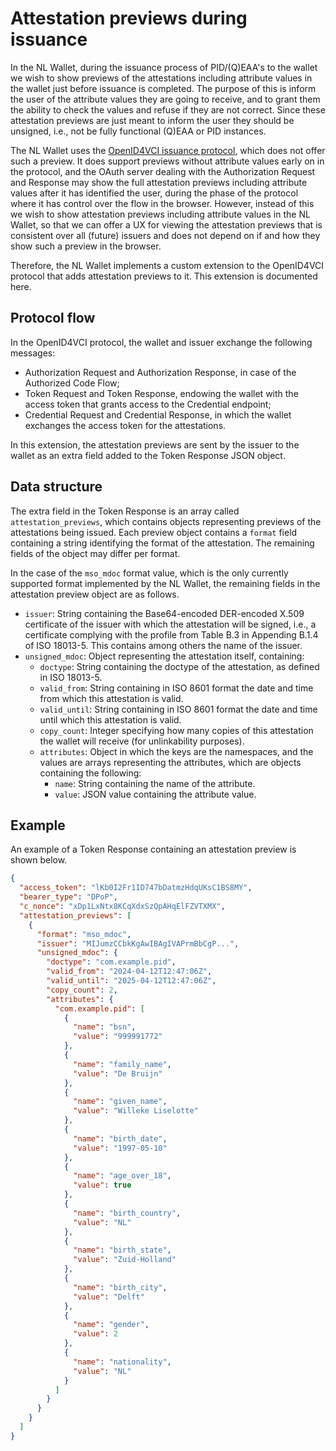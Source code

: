 # Attestation previews during issuance

In the NL Wallet, during the issuance process of PID/(Q)EAA's to the wallet we wish to show previews of the attestations including attribute values in the wallet just before issuance is completed. The purpose of this is inform the user of the attribute values they are going to receive, and to grant them the ability to check the values and refuse if they are not correct. Since these attestation previews are just meant to inform the user they should be unsigned, i.e., not be fully functional (Q)EAA or PID instances.

The NL Wallet uses the [OpenID4VCI issuance protocol](https://openid.net/specs/openid-4-verifiable-credential-issuance-1_0.html), which does not offer such a preview. It does support previews without attribute values early on in the protocol, and the OAuth server dealing with the Authorization Request and Response may show the full attestation previews including attribute values after it has identified the user, during the phase of the protocol where it has control over the flow in the browser. However, instead of this we wish to show attestation previews including attribute values in the NL Wallet, so that we can offer a UX for viewing the attestation previews that is consistent over all (future) issuers and does not depend on if and how they show such a preview in the browser.

Therefore, the NL Wallet implements a custom extension to the OpenID4VCI protocol that adds attestation previews to it. This extension is documented here.

## Protocol flow

In the OpenID4VCI protocol, the wallet and issuer exchange the following messages:
- Authorization Request and Authorization Response, in case of the Authorized Code Flow;
- Token Request and Token Response, endowing the wallet with the access token that grants access to the Credential endpoint;
- Credential Request and Credential Response, in which the wallet exchanges the access token for the attestations.

In this extension, the attestation previews are sent by the issuer to the wallet as an extra field added to the Token Response JSON object.

## Data structure

The extra field in the Token Response is an array called `attestation_previews`, which contains objects representing previews of the attestations being issued. Each preview object contains a `format` field containing a string identifying the format of the attestation. The remaining fields of the object may differ per format.

In the case of the `mso_mdoc` format value, which is the only currently supported format implemented by the NL Wallet, the remaining fields in the attestation preview object are as follows.

- `issuer`: String containing the Base64-encoded DER-encoded X.509 certificate of the issuer with which the attestation will be signed, i.e., a certificate complying with the profile from Table B.3 in Appending B.1.4 of ISO 18013-5. This contains among others the name of the issuer.
- `unsigned_mdoc`: Object representing the attestation itself, containing:
  - `doctype`: String containing the doctype of the attestation, as defined in ISO 18013-5.
  - `valid_from`: String containing in ISO 8601 format the date and time from which this attestation is valid.
  - `valid_until`: String containing in ISO 8601 format the date and time until which this attestation is valid.
  - `copy_count`: Integer specifying how many copies of this attestation the wallet will receive (for unlinkability purposes).
  - `attributes`: Object in which the keys are the namespaces, and the values are arrays representing the attributes, which are objects containing the following:
    - `name`: String containing the name of the attribute.
    - `value`: JSON value containing the attribute value.

## Example

An example of a Token Response containing an attestation preview is shown below.

```json
{
  "access_token": "lKb0I2Fr1ID747bDatmzHdqUKsC1BS8MY",
  "bearer_type": "DPoP",
  "c_nonce": "xDp1LxNtx8KCqXdxSzQpAHqElFZVTXMX",
  "attestation_previews": [
    {
      "format": "mso_mdoc",
      "issuer": "MIJumzCCbkKgAwIBAgIVAPrmBbCgP...",
      "unsigned_mdoc": {
        "doctype": "com.example.pid",
        "valid_from": "2024-04-12T12:47:06Z",
        "valid_until": "2025-04-12T12:47:06Z",
        "copy_count": 2,
        "attributes": {
          "com.example.pid": [
            {
              "name": "bsn",
              "value": "999991772"
            },
            {
              "name": "family_name",
              "value": "De Bruijn"
            },
            {
              "name": "given_name",
              "value": "Willeke Liselotte"
            },
            {
              "name": "birth_date",
              "value": "1997-05-10"
            },
            {
              "name": "age_over_18",
              "value": true
            },
            {
              "name": "birth_country",
              "value": "NL"
            },
            {
              "name": "birth_state",
              "value": "Zuid-Holland"
            },
            {
              "name": "birth_city",
              "value": "Delft"
            },
            {
              "name": "gender",
              "value": 2
            },
            {
              "name": "nationality",
              "value": "NL"
            }
          ]
        }
      }
    }
  ]
}
```
